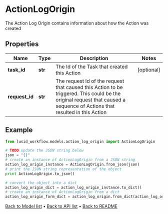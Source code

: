 # ActionLogOrigin

The Action Log Origin contains information about how the Action was created

## Properties
Name | Type | Description | Notes
------------ | ------------- | ------------- | -------------
**task_id** | **str** | The Id of the Task that created this Action | [optional] 
**request_id** | **str** | The request Id of the request that caused this Action to be triggered.  This could be the original request that caused a sequence of Actions that resulted in this Action | 

## Example

```python
from lusid_workflow.models.action_log_origin import ActionLogOrigin

# TODO update the JSON string below
json = "{}"
# create an instance of ActionLogOrigin from a JSON string
action_log_origin_instance = ActionLogOrigin.from_json(json)
# print the JSON string representation of the object
print ActionLogOrigin.to_json()

# convert the object into a dict
action_log_origin_dict = action_log_origin_instance.to_dict()
# create an instance of ActionLogOrigin from a dict
action_log_origin_form_dict = action_log_origin.from_dict(action_log_origin_dict)
```
[Back to Model list](../README.md#documentation-for-models) &#8226; [Back to API list](../README.md#documentation-for-api-endpoints) &#8226; [Back to README](../README.md)


